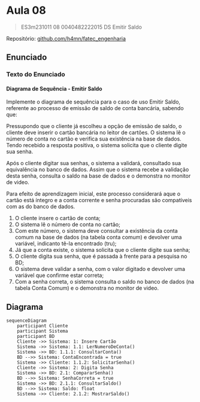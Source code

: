 # Aula 08

> ES3m231011 08 0040482222015 DS Emitir Saldo

 Repositório: [github.com/h4mn/fatec_engenharia](https://github.com/h4mn/fatec_engenharia/)

## Enunciado

### Texto do Enunciado

#### Diagrama de Sequência - Emitir Saldo

Implemente o diagrama de sequência para o caso de uso Emitir Saldo, referente ao processo de emissão de saldo de conta bancária, sabendo que:

Pressupondo que o cliente já escolheu a opção de emissão de saldo, o cliente deve inserir o cartão bancária no leitor de cartões. O sistema lê o número de conta no cartão e verifica sua existência na base de dados. Tendo recebido a resposta positiva, o sistema solicita que o cliente digite sua senha.

Após o cliente digitar sua senhas, o sistema a validará, consultado sua equivalência no banco de dados. Assim que o sistema recebe a validação desta senha, consulta o saldo na base de dados e o demonstra no monitor de video.

Para efeito de aprendizagem inicial, este processo considerará aque o cartão está íntegro e a conta corrente e senha procuradas são compatíveis com as do banco de dados.

1. O cliente insere o cartão de conta;
2. O sistema lê o número de conta no cartão;
3. Com este número, o sistema deve consultar a existência da conta comum na base de dados (na tabela conta comum) e devolver uma variável, indicanto tê-la encontrado (tru);
4. Já que a conta existe, o sistema solicita que o cliente digite sua senha;
5. O cliente digita sua senha, que é passada à frente para a pesquisa no BD;
6. O sistema deve validar a senha, com o valor digitado e devolver uma variável que confirme estar correta;
7. Com a senha correta, o sistema consulta o saldo no banco de dados (na tabela Conta Comum) e o demonstra no monitor de video.

## Diagrama

```mermaid
sequenceDiagram
    participant Cliente
    participant Sistema
    participant BD
    Cliente ->> Sistema: 1: Insere Cartão
    Sistema ->> Sistema: 1.1: LerNumeroDeConta()
    Sistema ->> BD: 1.1.1: ConsultarConta()
    BD -->> Sistema: ContaEncontrada = true
    Sistema ->> Cliente: 1.1.2: SolicitarSenha()
    Cliente ->> Sistema: 2: Digita Senha
    Sistema ->> BD: 2.1: CompararSenha()
    BD -->> Sistema: SenhaCorreta = true
    Sistema ->> BD: 2.1.1: ConsultarSaldo()
    BD -->> Sistema: Saldo: float
    Sistema ->> Cliente: 2.1.2: MostrarSaldo()

```
